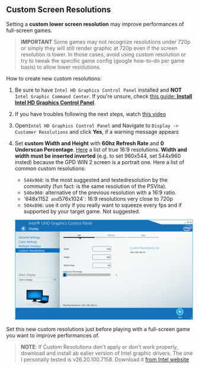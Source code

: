 ## Custom Screen Resolutions

Setting a **custom lower screen resolution** may improve performances of full-screen games.

> **IMPORTANT**
> Some games may not recognize resolutions under 720p or simply they will still render graphic at 720p even if the screen resolution is lower. In those cases, avoid using custom resolution or try to tweak the specific game config (google how-to-do per game basis) to allow lower resolutions.

How to create new custom resolutions:

 1. Be sure to have `Intel HD Graphics Control Panel` installed and **NOT** `Intel Graphic Command Center`.
    If you're unsure, check [this guide: **Install Intel HD Graphics Control Panel**](/wiki/Install_Intel_Graphic_Control_Panel.md).

 2. If you have troubles following the next steps, watch [this video](https://youtu.be/5SriCS_UbNw?t=19)

 0. Open`Intel HD Graphics Control Panel` and Navigate to `Display -> Customer Resolutions` and click **Yes**, if a warning message appears

 0. Set **custom Width and Height** with **60hz Refresh Rate** and **0 Underscan Percentage**. [Here](https://pacoup.com/2011/06/12/list-of-true-169-resolutions/) a list of true 16:9 resolutions. **Width and width must be inserted inverted** (e.g. to set 960x544, set 544x960 insted) because the GPD WIN 2 screen is a portrait one.
   Here a list of common custom resolutions:
     * `544x960`: is the most suggested and testedresolution by the community (fun fact: is the same resolution of the PSVita).
     * `540x960`: alternative of the previous resolution with a 16:9 ratio.
     * '648x1152` and`576x1024`: 16:9 resolutions very close to 720p
     * `504x896`: use it only if you really want to squeeze every fps and if supported by your target game. Not suggested.

	![](assets/Intel_Graphic_Control_Panel-New_Custom_Resolution.png)


Set this new custom resolutions just before playing with a full-screen game you want to improve performances of.

> **NOTE**:
> If Custom Resolutions don't apply or don't work properly, download and install ab ealier version of Intel graphic drivers. The one I personally tested is v26.20.100.7158. Download it [from Intel website](https://downloadmirror.intel.com/29058/a08/igfx_win10_100.7158.zip)